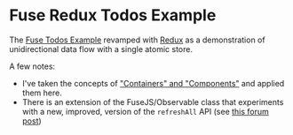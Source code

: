 # Fuse Redux Todos Example

The [Fuse Todos Example](https://www.fusetools.com/examples/todo-app) revamped with [Redux](http://redux.js.org/) as a demonstration of unidirectional data flow with a single atomic store.

A few notes:
- I've taken the concepts of ["Containers" and "Components"](https://medium.com/@dan_abramov/smart-and-dumb-components-7ca2f9a7c7d0) and applied them here.
- There is an extension of the FuseJS/Observable class that experiments with a new, improved, version of the `refreshAll` API (see [this forum post](https://www.fusetools.com/community/forums/feature_requests/more_refreshall-like_primitive_operations_that_are))
